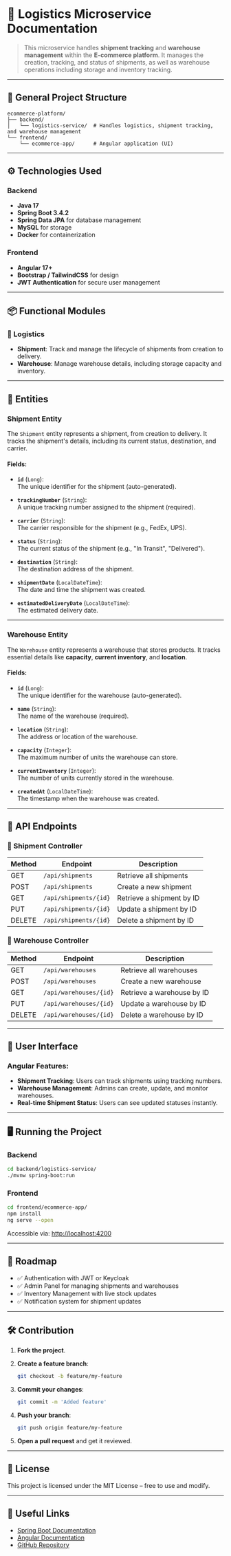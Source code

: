 # 🚚 Logistics Microservice Documentation

> This microservice handles **shipment tracking** and **warehouse management** within the **E-commerce platform**. It manages the creation, tracking, and status of shipments, as well as warehouse operations including storage and inventory tracking.

---

## 🧱 General Project Structure

```plaintext
ecommerce-platform/
├── backend/
│   └── logistics-service/  # Handles logistics, shipment tracking, and warehouse management
└── frontend/
    └── ecommerce-app/      # Angular application (UI)
```

---

## ⚙️ Technologies Used

### Backend
- **Java 17**
- **Spring Boot 3.4.2**
- **Spring Data JPA** for database management
- **MySQL** for storage
- **Docker** for containerization

### Frontend
- **Angular 17+**
- **Bootstrap / TailwindCSS** for design
- **JWT Authentication** for secure user management

---

## 📦 Functional Modules

### 🚚 Logistics
- **Shipment**: Track and manage the lifecycle of shipments from creation to delivery.
- **Warehouse**: Manage warehouse details, including storage capacity and inventory.

---

## 📜 Entities

### **Shipment Entity**

The `Shipment` entity represents a shipment, from creation to delivery. It tracks the shipment's details, including its current status, destination, and carrier.

#### **Fields**:
- **`id`** (`Long`):  
  The unique identifier for the shipment (auto-generated).
  
- **`trackingNumber`** (`String`):  
  A unique tracking number assigned to the shipment (required).

- **`carrier`** (`String`):  
  The carrier responsible for the shipment (e.g., FedEx, UPS).

- **`status`** (`String`):  
  The current status of the shipment (e.g., "In Transit", "Delivered").

- **`destination`** (`String`):  
  The destination address of the shipment.

- **`shipmentDate`** (`LocalDateTime`):  
  The date and time the shipment was created.

- **`estimatedDeliveryDate`** (`LocalDateTime`):  
  The estimated delivery date.

---

### **Warehouse Entity**

The `Warehouse` entity represents a warehouse that stores products. It tracks essential details like **capacity**, **current inventory**, and **location**.

#### **Fields**:
- **`id`** (`Long`):  
  The unique identifier for the warehouse (auto-generated).

- **`name`** (`String`):  
  The name of the warehouse (required).

- **`location`** (`String`):  
  The address or location of the warehouse.

- **`capacity`** (`Integer`):  
  The maximum number of units the warehouse can store.

- **`currentInventory`** (`Integer`):  
  The number of units currently stored in the warehouse.

- **`createdAt`** (`LocalDateTime`):  
  The timestamp when the warehouse was created.

---

## 🔗 API Endpoints

### 🚚 Shipment Controller
| Method | Endpoint               | Description                     |
|--------|-------------------------|---------------------------------|
| GET    | `/api/shipments`       | Retrieve all shipments          |
| POST   | `/api/shipments`       | Create a new shipment           |
| GET    | `/api/shipments/{id}`  | Retrieve a shipment by ID       |
| PUT    | `/api/shipments/{id}`  | Update a shipment by ID         |
| DELETE | `/api/shipments/{id}`  | Delete a shipment by ID         |

### 🏢 Warehouse Controller
| Method | Endpoint               | Description                     |
|--------|-------------------------|---------------------------------|
| GET    | `/api/warehouses`      | Retrieve all warehouses         |
| POST   | `/api/warehouses`      | Create a new warehouse          |
| GET    | `/api/warehouses/{id}` | Retrieve a warehouse by ID      |
| PUT    | `/api/warehouses/{id}` | Update a warehouse by ID        |
| DELETE | `/api/warehouses/{id}` | Delete a warehouse by ID        |

---

## 🎨 User Interface

### Angular Features:
- **Shipment Tracking**: Users can track shipments using tracking numbers.
- **Warehouse Management**: Admins can create, update, and monitor warehouses.
- **Real-time Shipment Status**: Users can see updated statuses instantly.

---

## 🖥️ Running the Project

### Backend
```bash
cd backend/logistics-service/
./mvnw spring-boot:run
```

### Frontend
```bash
cd frontend/ecommerce-app/
npm install
ng serve --open
```

Accessible via: [http://localhost:4200](http://localhost:4200)

---

## 🎯 Roadmap
- ✅ Authentication with JWT or Keycloak
- ✅ Admin Panel for managing shipments and warehouses
- ✅ Inventory Management with live stock updates
- ✅ Notification system for shipment updates

---

## 🛠️ Contribution

1. **Fork the project**.

2. **Create a feature branch**:
   ```bash
   git checkout -b feature/my-feature
   ```

3. **Commit your changes**:
   ```bash
   git commit -m 'Added feature'
   ```

4. **Push your branch**:
   ```bash
   git push origin feature/my-feature
   ```

5. **Open a pull request** and get it reviewed.

---

## 📝 License

This project is licensed under the MIT License – free to use and modify.

---

## 🔗 Useful Links
- [Spring Boot Documentation](https://spring.io/projects/spring-boot)
- [Angular Documentation](https://angular.io/docs)
- [GitHub Repository](#)
